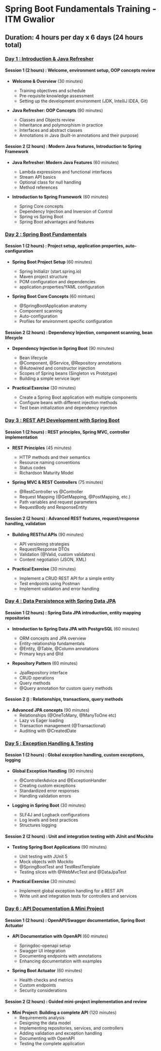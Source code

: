 # Spring Boot Fundamentals Training - ITM Gwalior

## **Duration**: 4 hours per day x 6 days (24 hours total)


### [Day 1 : Introduction & Java Refresher](./notes/day-1/README.md)

#### Session 1 (2 hours) : Welcome, environment setup, OOP concepts review

* **Welcome & Overview** (30 minutes)
  * Training objectives and schedule
  * Pre-requisite knowledge assessment
  * Setting up the development environment (JDK, IntelliJ IDEA, Git)

* **Java Refresher: OOP Concepts** (90 minutes)
  * Classes and Objects review
  * Inheritance and polymorphism in practice
  * Interfaces and abstract classes
  * Annotations in Java (built-in annotations and their purpose)

#### Session 2 (2 hours) : Modern Java features, Introduction to Spring Framework

* **Java Refresher: Modern Java Features** (60 minutes)
    * Lambda expressions and functional interfaces
    * Stream API basics
    * Optional class for null handling
    * Method references

* **Introduction to Spring Framework** (60 minutes)
    * Spring Core concepts
    * Dependency Injection and Inversion of Control
    * Spring vs Spring Boot
    * Spring Boot advantages and features


### [Day 2 : Spring Boot Fundamentals](./notes/day-2/README.md)

#### Session 1 (2 hours) : Project setup, application properties, auto-configuration

* **Spring Boot Project Setup** (60 minutes)
  * Spring Initializr (start.spring.io)
  * Maven project structure
  * POM configuration and dependencies
  * application.properties/YAML configuration

* **Spring Boot Core Concepts** (60 mintues)
  * @SpringBootApplication anatomy
  * Component scanning
  * Auto-configuration
  * Profiles for environment specific configuration

#### Session 2 (2 hours) : Dependency Injection, component scanning, bean lifecycle

* **Dependency Injection in Spring Boot** (90 minutes)
  * Bean lifecycle
  * @Component, @Service, @Repository annotations
  * @Autowired and constructor injection
  * Scopes of Spring beans (Singleton vs Prototype)
  * Building a simple service layer

* **Practical Exercise** (30 minutes)
  * Create a Spring Boot application with multiple components
  * Configure beans with different injection methods
  * Test bean initialization and dependency injection


### [Day 3 : REST API Development with Spring Boot](./notes/day-3/README.md)

#### Session 1 (2 hours) : REST principles, Spring MVC, controller implementation

* **REST Principles** (45 minutes)
  * HTTP methods and their semantics
  * Resource naming conventions
  * Status codes
  * Richardson Maturity Model

* **Spring MVC & REST Controllers** (75 minutes)
  * @RestController vs @Controller
  * Request Mapping (@GetMapping, @PostMapping, etc.)
  * Path variables and request parameters
  * RequestBody and ResponseEntity

#### Session 2 (2 hours) : Advanced REST features, request/response handling, validation

* **Building RESTful APIs** (90 minutes)
  * API versioning strategies
  * Request/Response DTOs
  * Validation (@Valid, custom validators)
  * Content negotiation (JSON, XML)

* **Practical Exercise** (30 minutes)
  * Implement a CRUD REST API for a simple entity
  * Test endpoints using Postman
  * Implement validation and error handling


### [Day 4 : Data Persistence with Spring Data JPA](./notes/day-4/README.md)

#### Session 1 (2 hours) : Spring Data JPA introduction, entity mapping repositories

* **Introduction to Spring Data JPA with PostgreSQL** (60 minutes)
  * ORM concepts and JPA overview
  * Entity-relationship fundamentals
  * @Entity, @Table, @Column annotations
  * Primary keys and @Id

* **Repository Pattern** (60 minutes)
  * JpaRepository interface
  * CRUD operations
  * Query methods
  * @Query annotation for custom query methods

#### Session 2 () : Relationships, transactions, query methods

* **Advanced JPA concepts** (90 minutes)
  * Relationships (@OneToMany, @ManyToOne etc)
  * Lazy vs Eager loading
  * Transaction management (@Transactional)
  * Auditing with @CreatedDate


### [Day 5 : Exception Handling & Testing](./notes/day-5/README.md)

#### Session 1 (2 hours) : Global exception handling, custom exceptions, logging

* **Global Exception Handling** (90 minutes)
  * @ControllerAdvice and @ExceptionHandler
  * Creating custom exceptions
  * Standardized error responses
  * Handling validation errors

* **Logging in Spring Boot** (30 minutes)
  * SLF4J and Logback configurations
  * Log levels and best practices
  * Structures logging

#### Session 2 (2 hours) : Unit and integration testing with JUnit and Mockito

* **Testing Spring Boot Applications** (90 minutes)
  * Unit testing with JUnit 5
  * Mock objects with Mockito
  * @SpringBootTest and TestRestTemplate
  * Testing slices with @WebMvcTest and @DataJpaTest

* **Practical Exercise** (30 minutes)
  * Implement global exception handling for a REST API
  * Write unit and integration tests for controllers and services


### [Day 6 : API Documentation & Mini Project](./notes/day-6/README.md)

#### Session 1 (2 hours) : OpenAPI/Swagger documentation, Spring Boot Actuator

* **API Documentation with OpenAPI** (60 minutes)
  * Springdoc-openapi setup
  * Swagger UI integration
  * Documenting endpoints with annotations
  * Enhancing documentation with examples

* **Spring Boot Actuator** (60 minutes)
  * Health checks and metrics
  * Custom endpoints
  * Security considerations

#### Session 2 (2 hours) : Guided mini-project implementation and review

* **Mini Project: Building a complete API** (120 minutes)
  * Requirements analysis
  * Designing the data model
  * Implementing repositories, services, and controllers
  * Adding validation and exception handling
  * Documenting with OpenAPI
  * Testing the complete application